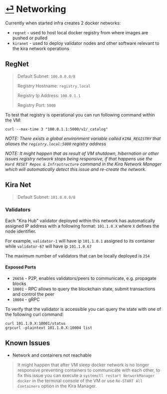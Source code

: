 # [⏎](README.md) Networking

Currently when started infra creates 2 docker networks:

* `regnet` - used to host local docker registry from where images are pushed or pulled
* `kiranet` - used to deploy validator nodes and other software relevant to the kira network operations


## RegNet


> Default Subnet: `100.0.0.0/8`
>
> Registry Hostname: `registry.local`
>
> Registry Ip Address: `100.0.1.1`
> 
> Registry Port: `5000`

To test that registry is operational you can run following command within the VM:

```
curl --max-time 3 "100.0.1.1:5000/v2/_catalog"
```

_NOTE: There exists a global environment variable called `KIRA_REGISTRY` that aliases the `registry.local:5000` registry address_

_NOTE: It might happen that as result of VM shutdown, hibernation or other issues registry network stops being responsive, if that happens use the `Hard RESET Repos & Infrastructure` command in the Kira Network Manager which will automatically detect this issue and re-create the network._

## Kira Net

> Default Subnet: `101.0.0.0/8`

### Validators

Each "Kira Hub" validator deployed within this network has automatically assigned IP address with a following format: `101.1.0.X` where `X` defines the node identifier.

For example, `validator-1` will have ip `101.1.0.1` assigned to its container while `validator-67` will have ip `101.1.0.67`

The maximum number of validators that can be locally deployed is `254`

#### Exposed Ports
* `26656` - P2P, enables validators/peers to communicate, e.g. propagate blocks 
* `10001` - RPC allows to query the blockchain state, submit transactions and control the peer
* `10004` - gRPC

To verify that the validator is accessible you can query the state with one of the following curl command:

```
curl 101.1.0.X:10001/status
grpcurl -plaintext 101.1.0.X:10004 list
```

## Known Issues

* Network and containers not reachable

> It might happen that after VM sleep docker network is no longer responsive preventing containers to communicate with each other, to fix this issue you can execute a `systemctl restart NetworkManager docker` in the terminal console of the VM or use `Re-START All Containers` option in the Kira Manager.

